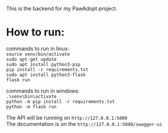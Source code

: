 This is the backend for my PawAdopt project.

# How to run:

commands to run in linux:  
`source venv/bin/activate`    
`sudo apt-get update`   
`sudo apt install python3-pip`    
`pip install -r requirements.txt`   
`sudo apt install python3-flask`    
`flask run`   

commands to run in windows:  
`.\venv\bin\activate`    
`python -m pip install -r requirements.txt`   
`python -m flask run`    

The API will be running on `http://127.0.0.1:5000`   
The documentation is on the `http://127.0.0.1:5000/swagger-ui`    
